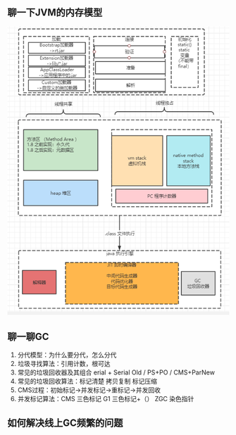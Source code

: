 ## 聊一下JVM的内存模型
![jvm内存模型](../../img/面试-JVM内存模型.PNG)


## 聊一聊GC

1. 分代模型：为什么要分代，怎么分代
2. 垃圾寻找算法：引用计数，根可达
3. 常见的垃圾回收器及其组合 erial + Serial Old / PS+PO / CMS+ParNew
4. 常见的垃圾回收算法：标记清楚 拷贝复制 标记压缩
5. CMS过程：初始标记->并发标记->重标记->并发回收
6. 并发标记算法：CMS 三色标记  G1 三色标记+（）  ZGC 染色指针

## 如何解决线上GC频繁的问题
